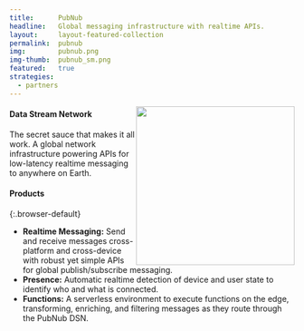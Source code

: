 ```yaml
---
title:      PubNub
headline:   Global messaging infrastructure with realtime APIs.
layout:     layout-featured-collection
permalink:  pubnub
img:        pubnub.png
img-thumb:  pubnub_sm.png
featured:   true
strategies: 
  - partners
---
```


<img src="https://www.pubnub.com/wp-content/uploads/2017/08/dns-architecture.png" height="280" style="float:right"/>

#### Data Stream Network

The secret sauce that makes it all work. A global network infrastructure powering APIs for low-latency realtime messaging to anywhere on Earth.

#### Products

{:.browser-default}
- **Realtime Messaging:** Send and receive messages cross-platform and cross-device with robust yet simple APIs for global publish/subscribe messaging.
- **Presence:** Automatic realtime detection of device and user state to identify who and what is connected.
- **Functions:** A serverless environment to execute functions on the edge, transforming, enriching, and filtering messages as they route through the PubNub DSN.
